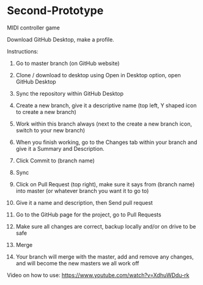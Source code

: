 # Second-Prototype
MIDI controller game

Download GitHub Desktop, make a profile.

Instructions:

1. Go to master branch (on GitHub website)

2. Clone / download to desktop using Open in Desktop option, open GitHub Desktop

3. Sync the repository within GitHub Desktop

4. Create a new branch, give it a descriptive name (top left, Y shaped icon to create a new branch)

5. Work within this branch always (next to the create a new branch icon, switch to your new branch)

6. When you finish working, go to the Changes tab within your branch and give it a Summary and Description.

7. Click Commit to (branch name)

8. Sync

9. Click on Pull Request (top right), make sure it says from (branch name) into master (or whatever branch you want it to go to)

10. Give it a name and description, then  Send pull request

11. Go to the GitHub page for the project, go to Pull Requests

12. Make sure all changes are correct, backup locally and/or on drive to be safe

13. Merge

14. Your branch will merge with the master, add and remove any changes, and will become the new masters we all work off


Video on how to use: https://www.youtube.com/watch?v=XdhuWDdu-rk
